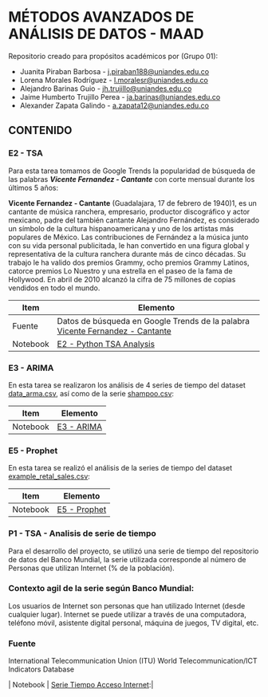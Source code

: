 # MÉTODOS AVANZADOS DE ANÁLISIS DE DATOS - MAAD
Repositorio creado para propósitos académicos por (Grupo 01):

- Juanita Piraban Barbosa - <j.piraban188@uniandes.edu.co>
- Lorena Morales Rodríguez - <l.moralesr@uniandes.edu.co>
- Alejandro Barinas Guio - <jh.trujillo@uniandes.edu.co>
- Jaime Humberto Trujillo Perea - <ja.barinas@uniandes.edu.co>
- Alexander Zapata Galindo - <a.zapata12@uniandes.edu.co>

## CONTENIDO

### E2 - TSA 

Para esta tarea tomamos de Google Trends la popularidad de búsqueda de las palabras ***Vicente Fernandez - Cantante*** con corte mensual durante los últimos 5 años:

**Vicente Fernandez - Cantante** (Guadalajara, 17 de febrero de 1940)1, es un cantante de música ranchera, empresario, productor discográfico y actor mexicano, padre del también cantante Alejandro Fernández, es considerado un símbolo de la cultura hispanoamericana y uno de los artistas más populares de México. Las contribuciones de Fernández a la música junto con su vida personal publicitada, le han convertido en una figura global y representativa de la cultura ranchera durante más de cinco décadas. Su trabajo le ha valido dos premios Grammy, ocho premios Grammy Latinos, catorce premios Lo Nuestro y una estrella en el paseo de la fama de Hollywood. En abril de 2010 alcanzó la cifra de 75 millones de copias vendidos en todo el mundo.

| Item | Elemento |
| --- | --- |
| Fuente    | Datos de búsqueda en Google Trends de la palabra  [Vicente Fernandez - Cantante](https://trends.google.es/trends/explore?date=today%205-y&geo=CO&q=%2Fm%2F067swc)|
| Notebook           | [E2 - Python TSA Analysis](https://github.com/jega1228/MAAD_Grupo_1/blob/master/E2%20-%20Python%20TSA%20Analysis.ipynb)|


### E3 - ARIMA

En esta tarea se realizaron los análisis de 4 series de tiempo del dataset [data_arma.csv](https://github.com/jega1228/MAAD_Grupo_1/blob/master/DataSet/data_arma.csv), así como de la serie [shampoo.csv](https://github.com/jega1228/MAAD_Grupo_1/blob/master/DataSet/shampoo.csv):

| Item | Elemento |
| --- | --- |
| Notebook  | [E3 - ARIMA](https://github.com/jega1228/MAAD_Grupo_1/blob/master/E3%20-%20ARIMA.ipynb)|


### E5 - Prophet 

En esta tarea se realizó el análisis de la series de tiempo del dataset [example_retal_sales.csv](https://github.com/jega1228/MAAD_Grupo_1/blob/master/DataSet/example_retail_sales.csv):

| Item | Elemento |
| --- | --- |
| Notebook  | [E5 - Prophet](https://github.com/jega1228/MAAD_Grupo_1/blob/master/E5%20-%20Prophet.ipynb)|

### P1 - TSA - Analisis de serie de tiempo
Para el desarrollo del proyecto, se utilizó una serie de tiempo del repositorio de datos del Banco Mundial, la serie utilizada corresponde al número de Personas que utilizan Internet (% de la población).

### Contexto agil de la serie según Banco Mundial:
Los usuarios de Internet son personas que han utilizado Internet (desde cualquier lugar). Internet se puede utilizar a través de una computadora, teléfono móvil, asistente digital personal, máquina de juegos, TV digital, etc.

### Fuente
International Telecommunication Union (ITU) World Telecommunication/ICT Indicators Database

| Notebook  | [Serie Tiempo Acceso Internet](https://github.com/jega1228/MAAD_Grupo_1/blob/master/DataSet/P1_Serie_Acceso_Internet.xlsx):|

